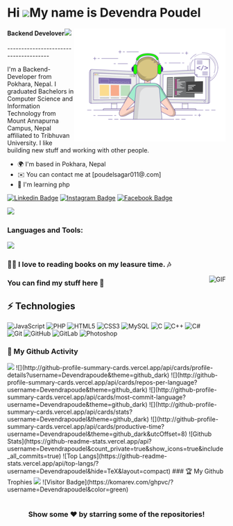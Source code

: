 Hi ![](https://user-images.githubusercontent.com/18350557/176309783-0785949b-9127-417c-8b55-ab5a4333674e.gif)My name is Devendra Poudel 
=====================================================================================================================================
<img align="right" alt="GIF" src="https://raw.githubusercontent.com/devSouvik/devSouvik/master/gif3.gif" width="350" style="max-width: 100%;">
<h4> Backend Develover<img src="https://media.giphy.com/media/WUlplcMpOCEmTGBtBW/giphy.gif" width="30"> </h4>
--------------------------------------

I'm a Backend-Developer from Pokhara, Nepal. I graduated Bachelors in Computer Science and Information Technology from Mount Annapurna Campus, Nepal affiliated to Tribhuvan University. I like building new stuff and working with other people.

* 🌍  I'm based in Pokhara, Nepal
* ✉️  You can contact me at [poudelsagar011@.com]
* 🧠  I'm learning php
<p align="center">
 

[![Linkedin Badge](https://img.shields.io/badge/-Linkedin-blue?style=flat-square&logo=Linkedin&logoColor=white&link=https://www.linkedin.com/in/dineshpokhrel/)](https://www.linkedin.com/in/dineshpokhrel/)
[![Instagram Badge](https://img.shields.io/badge/-Instagram-purple?style=flat-square&logo=instagram&logoColor=red&link=https://www.instagram.com/sagar_poudel7/profilecard/?igsh=eTA5bWZ3NDhvczdq/)](https://www.instagram.com/dineshp0khrel/)
[![Facebook Badge](https://img.shields.io/badge/-Facebook-0088CC?style=flat&logo=Facebook&logoColor=white)](https://www.facebook.com/sagarpoudel.poudel.9/ "Contact on Facebook")
</p>
<a href="https://www.github.com/Dineshpokhrel" target="_blank" rel="noreferrer"><img
src="https://img.shields.io/github/followers/Devendrapoudel?logo=github&style=for-the-badge&color=0891b2&labelColor=000000" /></a>
<h3 align="left">Languages and Tools:</h3>

![](https://skillicons.dev/icons?i=networking,tailwind,php,git,graphql,js,ts,vscode,vercel&perline=20) 


### 👨‍💻 I love to reading books on my leasure time. 🎶

<a href="https://github.com/Devendrapoudel" target="_blank"><img align="right" alt="GIF" height="150px" src="https://media.giphy.com/media/J5B1Y8QZnzXXbLQIBu/giphy.gif" /></a>
### You can find my stuff here :leaves:
## ⚡ Technologies

<!--- just --->

![JavaScript](https://img.shields.io/badge/-JavaScript-black?style=flat-square&logo=javascript)
![PHP](https://img.shields.io/badge/-PHP-black?style=flat-square&logo=php)
![HTML5](https://img.shields.io/badge/-HTML5-E34F26?style=flat-square&logo=html5&logoColor=white)
![CSS3](https://img.shields.io/badge/-CSS3-1572B6?style=flat-square&logo=css3)
![MySQL](https://img.shields.io/badge/-MySQL-black?style=flat-square&logo=mysql)
![C](https://img.shields.io/badge/-C-A8B9CC?style=flat-square&logo=c&logoColor=white)
![C++](https://img.shields.io/badge/-C++-00599C?style=flat-square&logo=c%2B%2B&logoColor=white)
![C#](https://img.shields.io/badge/-C%23-239120?style=flat-square&logo=c-sharp&logoColor=white)
![Git](https://img.shields.io/badge/-Git-black?style=flat-square&logo=git)
![GitHub](https://img.shields.io/badge/-GitHub-181717?style=flat-square&logo=github)
![GitLab](https://img.shields.io/badge/-GitLab-FCA121?style=flat-square&logo=gitlab)
![Photoshop](https://img.shields.io/badge/-Photoshop-black?style=flat-square&logo=photoshop)
### 👨 My Github Activity
<img src="https://github-readme-streak-stats.herokuapp.com/?user=Dineshpokhrel&theme=algolia&hide_border=true" width="700"/>
![](http://github-profile-summary-cards.vercel.app/api/cards/profile-details?username=Devendrapoude&theme=github_dark)
![](http://github-profile-summary-cards.vercel.app/api/cards/repos-per-language?username=Devendrapoude&theme=github_dark)
![](http://github-profile-summary-cards.vercel.app/api/cards/most-commit-language?username=Devendrapoude&theme=github_dark)
![](http://github-profile-summary-cards.vercel.app/api/cards/stats?username=Devendrapoudel&theme=github_dark)
![](http://github-profile-summary-cards.vercel.app/api/cards/productive-time?username=Devendrapoudel&theme=github_dark&utcOffset=8)
![Github Stats](https://github-readme-stats.vercel.app/api?username=Devendrapoudel&count_private=true&show_icons=true&include_all_commits=true)
![Top Langs](https://github-readme-stats.vercel.app/api/top-langs/?username=Devendrapoudel&hide=TeX&layout=compact)
### 🏆 My Github Trophies
  <a href="https://github.com/Devendrapoudel?tab=repositories"><img width="800px" src="https://github-profile-trophy.vercel.app/?username=Devendrapoudel&column=8&theme=discord&no-frame=true"/></a>
![Visitor Badge](https://komarev.com/ghpvc/?username=Devendrapoudel&color=green)

<!-- ### Languages and Tools
 -->
<!-- <img align="left" src="https://simpleicons.org/icons/laravel.svg" alt="Laravel" height="40px" />
<img align="left" src="https://simpleicons.org/icons/flutter.svg" alt="Flutter" height="40px" />
<img align="left" src="https://simpleicons.org/icons/html5.svg" alt="HTML5" height="40px" />
<img align="left" src="https://simpleicons.org/icons/css3.svg" alt="CSS3" height="40px" />
<img align="left" src="https://simpleicons.org/icons/visualstudiocode.svg" alt="VSCode" height="40px" />
<img align="left" src="https://simpleicons.org/icons/jetbrains.svg" alt="JetBrains Tools" height="40px" />
<br /> -->
#
<div align="center">
 
### Show some ❤️ by starring some of the repositories!
</div>
